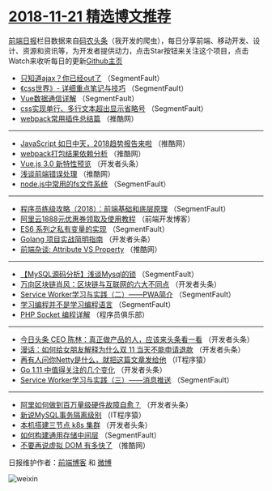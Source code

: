 # [2018-11-21 精选博文推荐](http://hao.caibaojian.com/date/2018/11/21)

[前端日报](http://caibaojian.com/c/news)栏目数据来自[码农头条](http://hao.caibaojian.com/)（我开发的爬虫），每日分享前端、移动开发、设计、资源和资讯等，为开发者提供动力，点击Star按钮来关注这个项目，点击Watch来收听每日的更新[Github主页](https://github.com/kujian/frontendDaily)
* [只知道ajax？你已经out了](http://hao.caibaojian.com/92359.html) （SegmentFault）
* [《css世界》- 详细重点笔记与技巧](http://hao.caibaojian.com/92367.html) （SegmentFault）
* [Vue数据通信详解](http://hao.caibaojian.com/92353.html) （SegmentFault）
* [css实现单行、多行文本超出显示省略号](http://hao.caibaojian.com/92357.html) （SegmentFault）
* [webpack常用插件总结篇](http://hao.caibaojian.com/92410.html) （推酷网）

***
* [JavaScript 如日中天，2018趋势报告来啦](http://hao.caibaojian.com/92411.html) （推酷网）
* [webpack打包结果依赖分析](http://hao.caibaojian.com/92412.html) （推酷网）
* [Vue.js 3.0 新特性预览](http://hao.caibaojian.com/92373.html) （开发者头条）
* [浅谈前端错误处理](http://hao.caibaojian.com/92415.html) （推酷网）
* [node.js中常用的fs文件系统](http://hao.caibaojian.com/92354.html) （SegmentFault）

***
* [程序员练级攻略（2018）：前端基础和底层原理](http://hao.caibaojian.com/92355.html) （SegmentFault）
* [阿里云1888元优惠券领取及使用教程](http://hao.caibaojian.com/92523.html) （前端开发博客）
* [ES6 系列之私有变量的实现](http://hao.caibaojian.com/92351.html) （SegmentFault）
* [Golang 项目实战简明指南](http://hao.caibaojian.com/92374.html) （开发者头条）
* [前端杂谈: Attribute VS Property](http://hao.caibaojian.com/92416.html) （推酷网）

***
* [【MySQL源码分析】浅谈Mysql的锁](http://hao.caibaojian.com/92356.html) （SegmentFault）
* [万向区块链肖风：区块链与互联网的六大不同点](http://hao.caibaojian.com/92379.html) （开发者头条）
* [Service Worker学习与实践（二）——PWA简介](http://hao.caibaojian.com/92358.html) （SegmentFault）
* [学习编程并不是学习编程语言](http://hao.caibaojian.com/92369.html) （SegmentFault）
* [PHP Socket 编程详解](http://hao.caibaojian.com/92520.html) （程序员俱乐部）

***
* [今日头条 CEO 陈林：真正做产品的人，应该来头条看一看](http://hao.caibaojian.com/92380.html) （开发者头条）
* [漫话：如何给女朋友解释为什么双 11 当天不能申请退款](http://hao.caibaojian.com/92370.html) （开发者头条）
* [再有人问你Netty是什么，就把这篇文章发给他](http://hao.caibaojian.com/92521.html) （IT程序猿）
* [Go 1.11 中值得关注的几个变化](http://hao.caibaojian.com/92381.html) （开发者头条）
* [Service Worker学习与实践（三）——消息推送](http://hao.caibaojian.com/92360.html) （SegmentFault）

***
* [阿里如何做到百万量级硬件故障自愈？](http://hao.caibaojian.com/92371.html) （开发者头条）
* [新说MySQL事务隔离级别](http://hao.caibaojian.com/92522.html) （IT程序猿）
* [本机搭建三节点 k8s 集群](http://hao.caibaojian.com/92382.html) （开发者头条）
* [如何构建通用存储中间层](http://hao.caibaojian.com/92361.html) （SegmentFault）
* [不要再说虚拟 DOM 有多快了](http://hao.caibaojian.com/92413.html) （推酷网）

日报维护作者：[前端博客](http://caibaojian.com/) 和 [微博](http://caibaojian.com/go/weibo)

![weixin](https://user-images.githubusercontent.com/3055447/38468989-651132ac-3b80-11e8-8e6b-15122322a9d7.png)